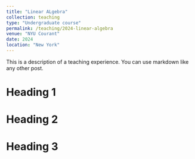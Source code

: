 ```yaml
---
title: "Linear ALgebra"
collection: teaching
type: "Undergraduate course"
permalink: /teaching/2024-linear-algebra
venue: "NYU Courant"
date: 2024
location: "New York"
---
```


This is a description of a teaching experience. You can use markdown like any other post.

Heading 1
======

Heading 2
======

Heading 3
======
